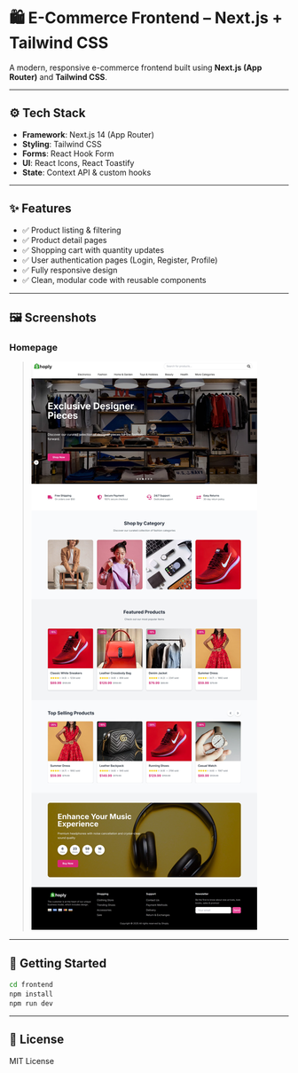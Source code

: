 
# 🛍️ E-Commerce Frontend – Next.js + Tailwind CSS

A modern, responsive e-commerce frontend built using **Next.js (App Router)** and **Tailwind CSS**.

---

## ⚙️ Tech Stack

* **Framework**: Next.js 14 (App Router)
* **Styling**: Tailwind CSS
* **Forms**: React Hook Form
* **UI**: React Icons, React Toastify
* **State**: Context API & custom hooks

---

## ✨ Features

* ✅ Product listing & filtering
* ✅ Product detail pages
* ✅ Shopping cart with quantity updates
* ✅ User authentication pages (Login, Register, Profile)
* ✅ Fully responsive design
* ✅ Clean, modular code with reusable components

---

## 🖼️ Screenshots
### Homepage
> ![](./Screenshots/shoply.jpg)
---

## 🚀 Getting Started

```bash
cd frontend
npm install
npm run dev
```

---

## 📜 License

MIT License
